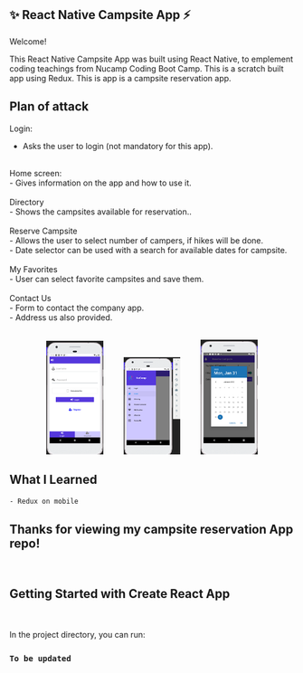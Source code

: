   ## ✨ React Native Campsite App ⚡️

   Welcome!

This React Native Campsite App was built using React Native, to emplement coding teachings from Nucamp Coding Boot Camp. This is a scratch built app using Redux. This is app is a campsite reservation app. 

## Plan of attack ##

Login: <br/>
- Asks the user to login (not mandatory for this app).<br/>
<br/>
Home screen: <br/>
- Gives information on the app and how to use it.<br/>
<br/>
Directory<br/>
- Shows the campsites available for reservation..<br/>
<br/>
Reserve Campsite<br/>
- Allows the user to select number of campers, if hikes will be done.<br/>
- Date selector can be used with a search for available dates for campsite.<br/>
<br/>
My Favorites<br/>
- User can select favorite campsites and save them.<br/>
<br />
Contact Us<br/>
- Form to contact the company app.<br/>
- Address us also provided.<br/>
<br/>
<p align="center">
  <img alt="Light" src="https://github.com/gusmontoya/React_Native/blob/main/components/images/login-sm.png?raw=true" width="20%">
&nbsp; &nbsp; &nbsp; &nbsp;
  <img alt="Dark" src="https://github.com/gusmontoya/React_Native/blob/main/components/images/menu-sm.png?raw=true" width="20%">
  &nbsp; &nbsp; &nbsp; &nbsp;
  <img alt="Dark" src="https://github.com/gusmontoya/React_Native/blob/main/components/images/Reservation-sm.png?raw=true" width="20%">
</p>
    
 ## What I Learned ##
  
    - Redux on mobile

<h2>Thanks for viewing my campsite reservation App repo!</h2>
<br/>


<h2> Getting Started with Create React App </h2><br/>
<br/>
In the project directory, you can run:<br/>

### `To be updated`<br/>
